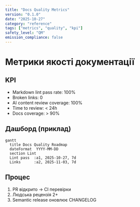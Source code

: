 ```yaml
---
title: "Docs Quality Metrics"
version: "0.1.0"
date: "2025-10-27"
category: "reference"
tags: ["metrics", "quality", "kpi"]
safety_level: "QM"
emission_compliance: false
---
```


# Метрики якості документації

## KPI
- Markdown lint pass rate: 100%
- Broken links: 0
- AI content review coverage: 100%
- Time to review: < 24h
- Docs coverage: > 90%

## Дашборд (приклад)
```mermaid
gantt
  title Docs Quality Roadmap
  dateFormat  YYYY-MM-DD
  section Lint
  Lint pass  :a1, 2025-10-27, 7d
  Links      :a2, 2025-11-03, 7d
```

## Процес
1) PR відкрито → CI перевірки
2) Людська рецензія 2+
3) Semantic release оновлює CHANGELOG
